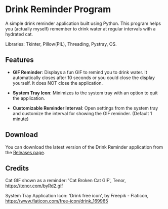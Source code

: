 # Drink Reminder Program

A simple drink reminder application built using Python. This program helps you (actually myself) remember to drink water at regular intervals with a hydrated cat.

Libraries: Tkinter, Pillow(PIL), Threading, Pystray, OS.

## Features

- **GIF Reminder**: Displays a fun GIF to remind you to drink water. It automatically closes after 10 seconds or you could close the display yourself. It does NOT close the application.

- **System Tray Icon**: Minimizes to the system tray with an option to quit the application.

- **Customizable Reminder Interval**: Open settings from the system tray and customize the interval for showing the GIF reminder. (Default 1 minute)

## Download

You can download the latest version of the Drink Reminder application from the [Releases page](https://github.com/AkiNotBunny/drink_reminder/releases).


## Credits

Cat GIF shown as a reminder: 'Cat Broken Cat GIF', Tenor, https://tenor.com/byRd2.gif

System Tray Application Icon: 'Drink free icon', by Freepik - Flaticon, https://www.flaticon.com/free-icon/drink_169965
